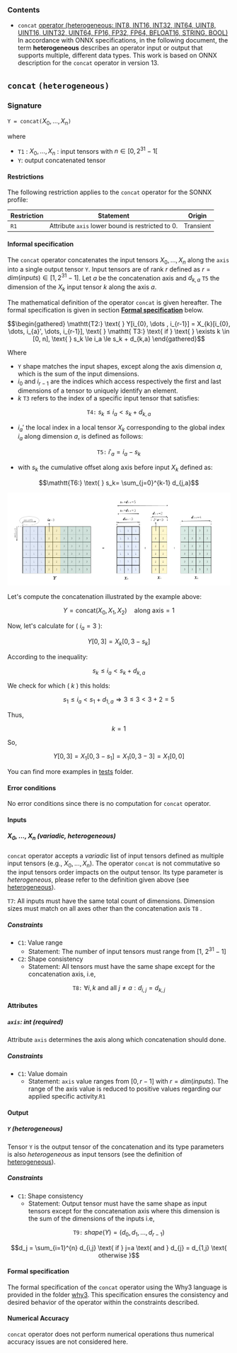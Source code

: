 
### Contents

- `concat` [operator (heterogeneous: INT8, INT16, INT32, INT64, UINT8, UINT16, UINT32, UINT64, FP16, FP32, FP64, BFLOAT16, STRING, BOOL)](#heterogeneous) 
<a id="heterogeneous"></a>
\
In accordance with ONNX specifications, in the following document, the term **heterogeneous** describes an operator input or output that supports multiple, different data types. This work is based on ONNX description for the `concat` operator in version 13.

## `concat` `(heterogeneous)`

### Signature

`Y = concat(`$X_{0}, \dots, X_{n}$`)`

where

-  `T1` : $X_{0}, \dots ,X_{n}$ : input tensors with $n \in [0, 2^{31}-1[$
-  `Y`: output concatenated tensor

#### Restrictions

The following restriction applies to the `concat` operator for the SONNX profile:


| Restriction    | Statement | Origin |
| -------- | ------- | ------- |
| `R1`   | Attribute `axis` lower bound is restricted to 0. | Transient | 



#### Informal specification

The  `concat` operator concatenates the input tensors $X_{0}, \dots , X_{n}$ along the `axis` into a single output tensor `Y`. Input tensors are of rank $r$ defined as $r=dim(inputs) \in [1, 2^{31}-1]$. Let $a$ be the concatenation axis and $d_{k,a}$ `T5` the dimension of the $X_{k}$ input tensor $k$ along the axis $a$.

The mathematical definition of the operator `concat` is given hereafter. The formal specification is given in section [**Formal specification**](#formal_spec) below. 


$$\begin{gathered}
 \mathtt{T2:} \text{  } Y[i_{0}, \dots , i_{r-1}] = X_{k}[i_{0}, \dots,  i_{a}', \dots, i_{r-1}], \text{  } \mathtt{ T3:} \text{  if } \text{  } \exists k \in [0, n], \text{  } s_k \le i_a \le s_k + d_{k,a}
\end{gathered}$$


Where
- `Y` shape matches the input shapes, except along the axis dimension $a$, which is the sum of the input dimensions. 
- $i_{0}$ and $i_{r-1}$ are the indices which access respectively the first and last dimensions of a tensor to uniquely identify an element. 
- $k$ `T3` refers to the index of a specific input tensor that satisfies:
```math
\mathtt{T4:} \text{  } s_k \leq i_{a} < s_k + d_{k,a}
``` 
- $i_{a}'$ the local index in a local tensor $X_{k}$ corresponding to the global index $i_{a}$ along dimension $a$, is defined as follows:

```math
  \mathtt{T5:} \text{  } i'_{a} = i_{a} - s_k
```
- with $s_k$ the cumulative offset along axis before input $X_{k}$ defined as:  

```math
\mathtt{T6:} \text{  } s_k= \sum_{j=0}^{k-1} d_{j,a}
```



![Concat example 1](imgs/Concat_example.png)

Let's compute the concatenation illustrated by the example above:
```math
Y = \text{concat}(X_0, X_1, X_2) \quad \text{along axis}=1
```
Now, let's calculate for \( $i_a = 3$ \):
```math
Y[0, 3] = X_k[0, 3 - s_k]
```
According to the inequality:
```math
s_k \leq i_a < s_k + d_{k,a}
```
We check for which \( $k$ \) this holds:
```math
s_1 \leq i_a < s_1 + d_{1,a} \Rightarrow 3 \leq 3 < 3 + 2 = 5
```
Thus,
```math
k = 1
```
So,
```math
Y[0,3] = X_1[0, 3 - s_1] = X_1[0, 3 - 3] = X_1[0, 0]
```

You can find more examples in [tests](./tests/.) folder.


#### Error conditions
No error conditions since there is no computation for `concat` operator. 

#### Inputs


#####  **$X_{0},...,X_{n}$** (variadic, heterogeneous)

`concat` operator accepts a *variadic* list of input tensors defined as multiple input tensors (e.g., $X_{0},...,X_{n}$). The operator `concat` is not commutative so the input tensors order impacts on the output tensor. Its type parameter is *heterogeneous*, please refer to the definition given above (see [heterogeneous](#heterogeneous)). 

`T7`: All inputs must have the same total count of dimensions. Dimension sizes must match on all axes other than the concatenation axis `T8` . 

#####  Constraints

- `C1`: Value range
	- Statement: The number of input tensors must range from [1, $2^{31}-1$] 
- `C2`: Shape consistency
    - Statement: All tensors must have the same shape except for the concatenation axis, i.e, 

```math
 \mathtt{T8:} \text{  } \forall i,k \text{ and all } j \neq a: d_{i,j} = d_{k,j}
```

#### Attributes

##### `axis`: int (required)
Attribute  `axis`  determines the axis along which concatenation should done. 

##### Constraints

-   `C1`: Value domain
    -   Statement: `axis` value ranges from $[0, r-1]$   with $r=dim(inputs)$. The range of the axis value is reduced to positive values regarding our applied specific activity.`R1`  
	
#### Output

##### `Y` (heterogeneous)

Tensor  `Y`  is the output tensor of the concatenation and its type parameters is also *heterogeneous* as input tensors (see the definition of [heterogeneous](#heterogeneous)).

##### Constraints

-   `C1`: Shape consistency
	-	 Statement: Output tensor must have the same shape as input tensors except for the concatenation axis where this dimension is the sum of the dimensions of the inputs i.e,

```math
  \mathtt{T9:} \text{  } shape(Y) = (d_0,d_1, \dots, d_{r-1})
```
```math
d_j = \sum_{i=1}^{n} d_{i,j} \text{ if } j=a \text{ and } d_{j} = d_{1,j} \text{ otherwise }
```      

<a id="formal_spec"></a>

#### Formal specification
The formal specification of the `concat` operator using the Why3 language is provided in the folder [why3](./why3/.). This specification ensures the consistency and desired behavior of the operator within the constraints described.

#### Numerical Accuracy
`concat` operator does not perform numerical operations thus numerical accuracy issues are not considered here. 
